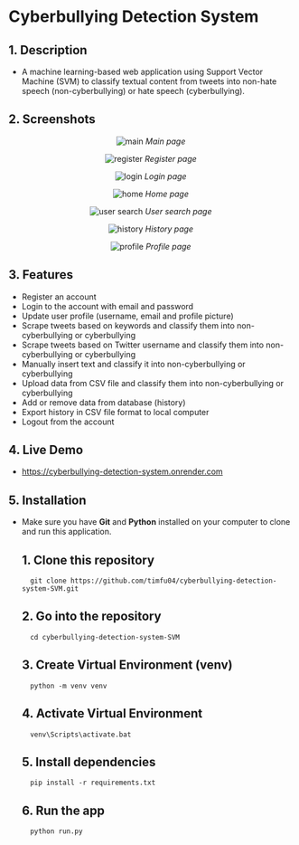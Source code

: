 # __Cyberbullying Detection System__

## __1. Description__
- A machine learning-based web application using Support Vector Machine (SVM) to classify textual content from tweets into non-hate speech (non-cyberbullying) or hate speech (cyberbullying).

## __2. Screenshots__
<div align="center">

![main](https://user-images.githubusercontent.com/70854339/230318261-f2cbd21d-e8f9-48c2-a9da-ac5260db0829.png)
*Main page*

![register](https://user-images.githubusercontent.com/70854339/230318281-e49dd948-e2a2-4464-90ff-d2c49137dc3b.png)
*Register page*

![login](https://user-images.githubusercontent.com/70854339/230318268-656a1db1-6313-41bf-8b49-317c1df780b7.png)
*Login page*

![home](https://user-images.githubusercontent.com/70854339/230318251-cd0f1b71-895e-419e-8e7b-a1b9a8ddad21.png)
*Home page*

![user search](https://user-images.githubusercontent.com/70854339/230318288-cc612d72-5077-4afb-af8b-0fdc96a51af7.png)
*User search page*

![history](https://user-images.githubusercontent.com/70854339/230318242-4897be15-2cef-4a5b-8d4f-82ab31e5b92b.png)
*History page*

![profile](https://user-images.githubusercontent.com/70854339/230318276-2d04e263-8e67-410a-a2d3-74bfc9f5cf04.png)
*Profile page*
</div>

## __3. Features__
- Register an account
- Login to the account with email and password
- Update user profile (username, email and profile picture)
- Scrape tweets based on keywords and classify them into non-cyberbullying or cyberbullying
- Scrape tweets based on Twitter username and classify them into non-cyberbullying or cyberbullying
- Manually insert text and classify it into non-cyberbullying or cyberbullying
- Upload data from CSV file and classify them into non-cyberbullying or cyberbullying
- Add or remove data from database (history)
- Export history in CSV file format to local computer
- Logout from the account

## __4. Live Demo__
- https://cyberbullying-detection-system.onrender.com

## __5. Installation__
- Make sure you have __Git__ and __Python__ installed on your computer to clone and run this application.

    ## __1. Clone this repository__
        git clone https://github.com/timfu04/cyberbullying-detection-system-SVM.git

    ## __2. Go into the repository__
        cd cyberbullying-detection-system-SVM
    
    ## __3. Create Virtual Environment (venv)__
        python -m venv venv
    
    ## __4. Activate Virtual Environment__
        venv\Scripts\activate.bat

    ## __5. Install dependencies__
        pip install -r requirements.txt

    ## __6. Run the app__
        python run.py

